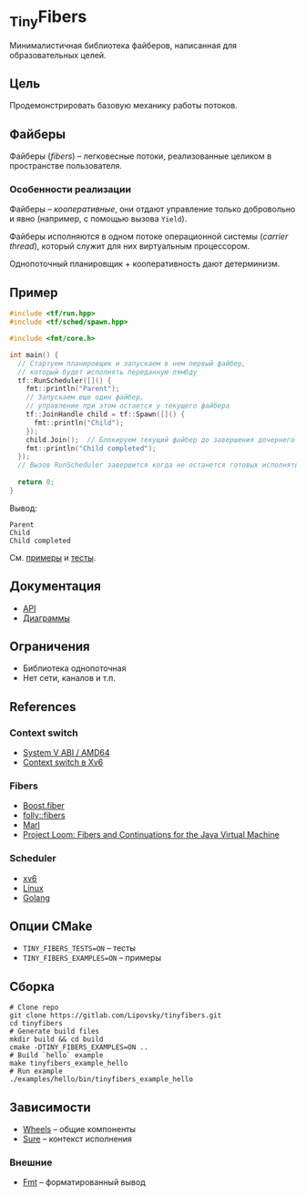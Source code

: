 # <sub>Tiny</sub>Fibers

Минималистичная библиотека файберов, написанная для образовательных целей.

## Цель

Продемонстрировать базовую механику работы потоков.

## Файберы

Файберы (_fibers_) – легковесные потоки, реализованные целиком в пространстве пользователя.

### Особенности реализации

Файберы – _кооперативные_, они отдают управление только добровольно и явно (например, с помощью вызова `Yield`).

Файберы исполняются в одном потоке операционной системы (_carrier thread_), который служит для них виртуальным процессором.

Однопоточный планировщик + кооперативность дают детерминизм.

## Пример

```cpp
#include <tf/run.hpp>
#include <tf/sched/spawn.hpp>

#include <fmt/core.h>

int main() {
  // Стартуем планировщик и запускаем в нем первый файбер,
  // который будет исполнять переданную лямбду
  tf::RunScheduler([]() {
    fmt::println("Parent");
    // Запускаем еще один файбер,
    // управление при этом остается у текущего файбера
    tf::JoinHandle child = tf::Spawn([]() {
      fmt::println("Child");
    });
    child.Join();  // Блокируем текущий файбер до завершения дочернего
    fmt::println("Child completed");
  });
  // Вызов RunScheduler завершится когда не останется готовых исполняться файберов
  
  return 0;
}
```

Вывод:
```
Parent
Child
Child completed
```

См. [примеры](/examples) и [тесты](/tests/fibers.cpp).

## Документация

- [API](/docs/api.md)
- [Диаграммы](https://disk.yandex.ru/d/QCh7Yk-FwSIjtA)

## Ограничения 

- Библиотека однопоточная
- Нет сети, каналов и т.п.

## References

### Context switch

- [System V ABI / AMD64](https://www.uclibc.org/docs/psABI-x86_64.pdf)
- [Context switch в Xv6](https://github.com/mit-pdos/xv6-public/blob/master/swtch.S)

### Fibers

- [Boost.fiber](https://github.com/boostorg/fiber)
- [folly::fibers](https://github.com/facebook/folly/blob/master/folly/fibers/README.md)
- [Marl](https://github.com/google/marl/)  
- [Project Loom: Fibers and Continuations for the Java Virtual Machine](https://cr.openjdk.java.net/~rpressler/loom/Loom-Proposal.html)

### Scheduler

- [xv6](https://github.com/mit-pdos/xv6-public/blob/eeb7b415dbcb12cc362d0783e41c3d1f44066b17/proc.c#L323)
- [Linux](https://github.com/torvalds/linux/blob/291009f656e8eaebbdfd3a8d99f6b190a9ce9deb/kernel/sched/core.c#L4921)
- [Golang](https://golang.org/src/runtime/proc.go)

## Опции CMake

- `TINY_FIBERS_TESTS=ON` – тесты
- `TINY_FIBERS_EXAMPLES=ON` – примеры

## Сборка

```shell
# Clone repo
git clone https://gitlab.com/Lipovsky/tinyfibers.git
cd tinyfibers
# Generate build files
mkdir build && cd build
cmake -DTINY_FIBERS_EXAMPLES=ON ..
# Build `hello` example
make tinyfibers_example_hello
# Run example
./examples/hello/bin/tinyfibers_example_hello
```

## Зависимости

- [Wheels](https://gitlab.com/Lipovsky/wheels) – общие компоненты
- [Sure](https://gitlab.com/Lipovsky/sure) – контекст исполнения

### Внешние

- [Fmt](https://github.com/fmtlib/fmt) – форматированный вывод

